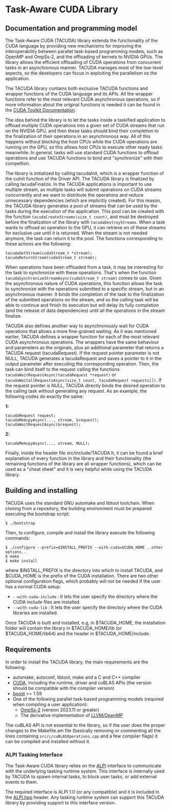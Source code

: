 # Task-Aware CUDA Library

## Documentation and programming model
The Task-Aware CUDA (TACUDA) library extends the functionality of the CUDA language by providing new mechanisms for improving the interoperability between parallel task-based programming models, such as OpenMP and OmpSs-2, and the offloading of kernels to NVIDIA GPUs. The library allows the efficient offloading of CUDA operations from concurrent tasks in an asynchronous manner. TACUDA manages most of the low-level aspects, so the developers can focus in exploiting the parallelism os the application.

The TACUDA library contains both exclusive TACUDA functions and wrapper functions of the CUDA language and its APIs. All the wrapper functions refer to the most relevant CUDA asynchronous operations, so if more information about the original functions is needed it can be found in the [CUDA Toolkit Documentation](https://docs.nvidia.com/cuda).

The idea behind the library is to let the tasks inside a taskified application to offload multiple CUDA operations into a given set of CUDA streams that run on the NVIDIA GPU, and then these tasks should bind their completion to the finalization of their operations in an asynchronous way. All of this happens without blocking the host CPUs while the CUDA operations are running on the GPU, so this allows host CPUs to execute other ready tasks meanwhile. In general, tasks will use standard CUDA functions to offload operations and use TACUDA functions to bind and "synchronize" with their compeltion.

The library is initialized by calling tacudaInit, which is a wrapper function of the cuInit function of the Driver API. The TACUDA library is finalized by calling tacudaFinalize. In the TACUDA applications is important to use multiple stream, as multiple tasks will submit operations on CUDA streams concurrently and we want to distribute the operations and reduce unnecessary dependencies (which are implicitly created). For this reason, the TACUDA library generates a pool of streams that can be used by the tasks during the execution of the application. This pool can be created with the function ```tacudaCreateStreams(size_t count)```, and must be destroyed before the finalization of the library with ```tacudaDestroyStreams```.
When a task wants to offload an operation to the GPU, it can retrieve on of these streams for exclusive use until it is returned. When the stream is not needed anymore, the task can return it to the pool. The functions corresponding to these actions are the following:

```
tacudaGetStream(cudaStream_t *stream);
tacudaReturnStream(cudaStream_t stream);
```

When operations have been offloaded from a task, it may be interesting for the task to synchronize with these operations. That's when the function ```tacudaSynchronizeStreamAsync(cudaStream_t stream)``` comes to use. Given the asynchronous nature of CUDA operations, this function allows the task to synchronize with the operations submitted to a specific stream, but in an asynchronous manner. It binds the completion of the task to the finalization of the submitted operations on the stream, and so the calling task will be able to continue and finish its execution but will delay its fully completion (and the release of data dependencies) until all the operations in the stream finalize.

TACUDA also defines another way to asynchronously wait for CUDA operations that allows a more fine-grained waiting. As it was mentioned earlier, TACUDA defines a wrapper function for each of the most relevant CUDA asynchronous operations. The wrappers have the same behaviour and parameters as the originals, plus an additional parameter that returns a TACUDA request (tacudaRequest). If the request pointer parameter is not NULL, TACUDA generates a tacudaRequest and saves a pointer to it in the output parameter after executing the corresponding operation. Then, the task can bind itself to the request calling the functions ```tacudaWaitRequestAsync(tacudaRequest *request)``` or ```tacudaWaitallRequestsAsync(size_t count, tacudaRequest requests[])```. If the request pointer is NULL, TACUDA directly binds the desired operation to the calling task without generating any request. As an example, the following codes do exactly the same:

**1:**

```
tacudaRequest request;
tacudaMemcpyAsync(..., stream, &request);
tacudaWaitRequestAsync(&request);
```

**2:**

```
tacudaMemcpyAsync(..., stream, NULL);
```

Finally, inside the header file src/include/TACUDA.h, it can be found a brief explanation of every function in the library and their functionality (the remaining functions of the library are all wrapper functions), which can be used as a "cheat sheet" and it is very helpful while using the TACUDA library.

## Building and installing
TACUDA uses the standard GNU automake and libtool toolchain. When cloning from a repository, the building environment must be prepared executing the bootstrap script:

```
$ ./bootstrap
```

Then, to configure, compile and install the library execute the following commands:

```
$ ./configure --prefix=$INSTALL_PREFIX --with-cuda=$CUDA_HOME ..other options..
$ make
$ make install
```

where $INSTALL_PREFIX is the directory into which to install TACUDA, and $CUDA_HOME is the prefix of the CUDA installation. There are two other optional configuration flags, which probably will not be needed if the user has a normal CUDA setup:

- `--with-cuda-include` : It lets the user specify the directory where the CUDA include files are installed.
- `--with-cuda-lib` : It lets the user specify the directory where the CUDA libraries are installed.

Once TACUDA is built and installed, e.g, in $TACUDA_HOME, the installation folder will contain the library in $TACUDA_HOME/lib (or $TACUDA_HOME/lib64) and the header in $TACUDA_HOME/include.

## Requirements
In order to install the TACUDA library, the main requirements are the following:

* automake, autoconf, libtool, make and a C and C++ compiler
* [CUDA](https://docs.nvidia.com/cuda), including the runtime, driver and cuBLAS APIs (the version should be compatible with the compiler version)
* [boost](http://boost.org) >= 1.59
* One of the following parallel task-based programming models (required when compiling a user application):
	- [OmpSs-2](https://github.com/bsc-pm/ompss-2-releases) (version 2023.11 or greater)
	- The derivative implementation of [LLVM/OpenMP](https://github.com/bsc-pm/llvm)

The cuBLAS API is not essential to the library, so if the user does the proper changes to the Makefile.am file (basically removing or commenting all the lines containing `src/c/cuBLASOperations.cpp` and a few compiler flags) it can be compiled and installed without it.

### ALPI Tasking Interface

The Task-Aware CUDA library relies on the [ALPI](https://gitlab.bsc.es/alpi/alpi) interface to communicate with
the underlying tasking runtime system. This interface is internally used by TACUDA to spawn internal tasks, to
block user tasks, or add external events to them.

The required interface is ALPI 1.0 (or any compatible) and it is included in the [ALPI.hpp](src/common/ALPI.hpp)
header. Any tasking runtime system can support this TACUDA library by providing support to this interface version.


